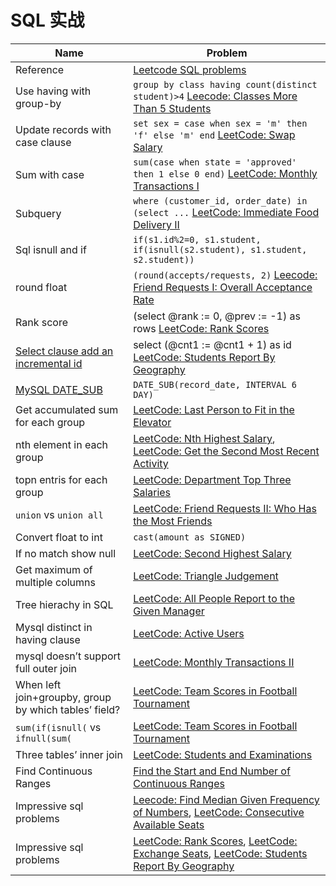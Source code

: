 # SQL 实战

| Name                                                                                                                                          | Problem                                                                                                                                                                                                                                      |
| --------------------------------------------------------------------------------------------------------------------------------------------- | -------------------------------------------------------------------------------------------------------------------------------------------------------------------------------------------------------------------------------------------- |
| Reference                                                                                                                                     | [Leetcode SQL problems](https://code.dennyzhang.com/review-sql)                                                                                                                                                                              |
| Use having with group-by                                                                                                                      | `group by class having count(distinct student)>4` [Leecode: Classes More Than 5 Students](https://code.dennyzhang.com/classes-more-than-5-students)                                                                                          |
| Update records with case clause                                                                                                               | `set sex = case when sex = 'm' then 'f' else 'm' end` [LeetCode: Swap Salary](https://code.dennyzhang.com/swap-salary)                                                                                                                       |
| Sum with case                                                                                                                                 | `sum(case when state = 'approved' then 1 else 0 end)` [LeetCode: Monthly Transactions I](https://code.dennyzhang.com/monthly-transactions-i)                                                                                                 |
| Subquery                                                                                                                                      | `where (customer_id, order_date) in (select ...` [LeetCode: Immediate Food Delivery II](https://code.dennyzhang.com/immediate-food-delivery-ii)                                                                                              |
| Sql isnull and if                                                                                                                             | `if(s1.id%2=0, s1.student, if(isnull(s2.student), s1.student, s2.student))`                                                                                                                                                                  |
| round float                                                                                                                                   | `(round(accepts/requests, 2)` [Leecode: Friend Requests I: Overall Acceptance Rate](https://code.dennyzhang.com/friend-requests-i-overall-acceptance-rate)                                                                                   |
| Rank score                                                                                                                                    | (select @rank := 0, @prev := -1) as rows [LeetCode: Rank Scores](https://code.dennyzhang.com/rank-scores)                                                                                                                                    |
| [Select clause add an incremental id](https://stackoverflow.com/questions/15930514/mysql-auto-increment-temporary-column-in-select-statement) | select (@cnt1 := @cnt1 + 1) as id [LeetCode: Students Report By Geography](https://code.dennyzhang.com/students-report-by-geography)                                                                                                         |
| [MySQL DATE_SUB](https://www.w3schools.com/sql/func_mysql_date_sub.asp)                                                                       | `DATE_SUB(record_date, INTERVAL 6 DAY)`                                                                                                                                                                                                      |
| Get accumulated sum for each group                                                                                                            | [LeetCode: Last Person to Fit in the Elevator](https://code.dennyzhang.com/last-person-to-fit-in-the-elevator)                                                                                                                               |
| nth element in each group                                                                                                                     | [LeetCode: Nth Highest Salary](https://code.dennyzhang.com/nth-highest-salary), [LeetCode: Get the Second Most Recent Activity](https://code.dennyzhang.com/get-the-second-most-recent-activity)                                             |
| topn entris for each group                                                                                                                    | [LeetCode: Department Top Three Salaries](https://code.dennyzhang.com/department-top-three-salaries)                                                                                                                                         |
| `union` vs `union all`                                                                                                                        | [LeetCode: Friend Requests II: Who Has the Most Friends](https://code.dennyzhang.com/friend-requests-ii-who-has-the-most-friends)                                                                                                            |
| Convert float to int                                                                                                                          | `cast(amount as SIGNED)`                                                                                                                                                                                                                     |
| If no match show null                                                                                                                         | [LeetCode: Second Highest Salary](https://code.dennyzhang.com/second-highest-salary)                                                                                                                                                         |
| Get maximum of multiple columns                                                                                                               | [LeetCode: Triangle Judgement](https://code.dennyzhang.com/triangle-judgement)                                                                                                                                                               |
| Tree hierachy in SQL                                                                                                                          | [LeetCode: All People Report to the Given Manager](https://code.dennyzhang.com/all-people-report-to-the-given-manager)                                                                                                                       |
| Mysql distinct in having clause                                                                                                               | [LeetCode: Active Users](https://code.dennyzhang.com/active-users)                                                                                                                                                                           |
| mysql doesn’t support full outer join                                                                                                         | [LeetCode: Monthly Transactions II](https://code.dennyzhang.com/monthly-transactions-ii)                                                                                                                                                     |
| When left join+groupby, group by which tables’ field?                                                                                         | [LeetCode: Team Scores in Football Tournament](https://code.dennyzhang.com/team-scores-in-football-tournament)                                                                                                                               |
| `sum(if(isnull(` vs `ifnull(sum(`                                                                                                             | [LeetCode: Team Scores in Football Tournament](https://code.dennyzhang.com/team-scores-in-football-tournament)                                                                                                                               |
| Three tables’ inner join                                                                                                                      | [LeetCode: Students and Examinations](https://code.dennyzhang.com/students-and-examinations)                                                                                                                                                 |
| Find Continuous Ranges                                                                                                                        | [Find the Start and End Number of Continuous Ranges](https://code.dennyzhang.com/find-the-start-and-end-number-of-continuous-ranges)                                                                                                         |
| Impressive sql problems                                                                                                                       | [Leecode: Find Median Given Frequency of Numbers](https://code.dennyzhang.com/find-median-given-frequency-of-numbers), [LeetCode: Consecutive Available Seats](https://code.dennyzhang.com/consecutive-available-seats)                      |
| Impressive sql problems                                                                                                                       | [LeetCode: Rank Scores](https://code.dennyzhang.com/rank-scores), [LeetCode: Exchange Seats](https://code.dennyzhang.com/exchange-seats), [LeetCode: Students Report By Geography](https://code.dennyzhang.com/students-report-by-geography) |
